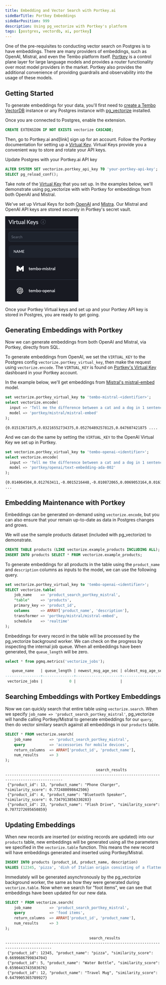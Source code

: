 ```yaml
---
title: Embedding and Vector Search with Portkey.ai
sideBarTitle: Portkey Embeddings
sideBarPosition: 999
description: Using pg_vectorize with Portkey's platform
tags: [postgres, vectordb, ai, portkey]
---
```


One of the pre-requisites to conducting vector search on Postgres is to have embeddings.
 There are many providers of embeddings, such as OpenAI, Mistral, and even the Tembo platform itself.
 [Portkey](https://portkey.ai/) is a control plane layer for large language models and provides a router functionality over most model providers in the market.
 Portkey also provides the additional convenience of providing guardrails and observability into the usage of these models.

## Getting Started

To generate embeddings for your data, you'll first need to [create a Tembo VectorDB](https://tembo.io/docs/product/cloud/configuration-and-management/create-instance) instance or any Postgres instance with [pg_vectorize](https://github.com/tembo-io/pg_vectorize?tab=readme-ov-file#installation) installed.

Once you are connected to Postgres, enable the extension.

```sql
CREATE EXTENSION IF NOT EXISTS vectorize CASCADE;
```

Then, go to Portkey.ai and[link] sign up for an account. Follow the Portkey documentation for setting up a [Virtual Key](https://docs.portkey.ai/docs/product/ai-gateway-streamline-llm-integrations/virtual-keys).
 Virtual Keys provide you a convenient way to store and rotate your API keys.

Update Postgres with your Portkey.ai API key

```sql
ALTER SYSTEM SET vectorize.portkey_api_key TO 'your-portkey-api-key';
SELECT pg_reload_conf();
```

Take note of the [Virtual Key](https://docs.portkey.ai/docs/product/ai-gateway-streamline-llm-integrations/virtual-keys) that you set up. In the examples below, we'll demonstrate using pg_vectorize with with Portkey for embeddings from both OpenAI and Mistral.

We've set up Virtual Keys for both [OpenAI](https://help.openai.com/en/articles/4936850-where-do-i-find-my-openai-api-key) and [Mistra](https://console.mistral.ai/api-keys/). Our Mistral and OpenAI API keys are stored securely in Portkey's secret vault.

![alt text](portkey_virtual_keys.png)

Once your Portkey Virtual keys and set up and your Portkey API key is stored in Postgres, you are ready to get going.

## Generating Embeddings with Portkey

Now we can generate embeddings from both OpenAI and Mistral, via Portkey, directly from SQL.

To generate embeddings from OpenAI, we set the `VIRTUAL_KEY` to the Postgres config `vectorize.portkey_virtual_key`, then make the request using `vectorize.encode`.
 The `VIRTUAL_KEY` is found on [Portkey's Virtual Key](https://app.portkey.ai/virtual-keys) dashboard in your Portkey account.

In the example below, we'll get embeddings from [Mistral's mistral-embed](https://docs.mistral.ai/capabilities/embeddings/) model.

```sql
set vectorize.portkey_virtual_key to 'tembo-mistral-<identifier>';
select vectorize.encode(
  input => 'Tell me the difference between a cat and a dog in 1 sentence',
  model => 'portkey/mistral/mistral-embed'
);
```

```text
{0.01513671875,0.03216552734375,0.052764892578125,0.047607421875 ....
```

And we can do the same by setting the `VIRTUAL_KEY` to the OpenAI Virtual Key we set up in Portkey.

```sql
set vectorize.portkey_virtual_key to 'tembo-openai-<identifier>';
select vectorize.encode(
  input => 'Tell me the difference between a cat and a dog in 1 sentence',
  model => 'portkey/openai/text-embedding-ada-002'
);
```

```text
{0.014064504,0.012763411,-0.0015216448,-0.010872065,0.0069053164,0.016108174 ...
```

## Embedding Maintenance with Portkey

Embeddings can be generated on-demand using `vectorize.encode`, but you can also ensure that your remain up-to-date as data in Postgres changes and grows.

We will use the sample products dataset (included with pg_vectorize) to demonstrate.

```sql
CREATE TABLE products (LIKE vectorize.example_products INCLUDING ALL);
INSERT INTO products SELECT * FROM vectorize.example_products;
```

To generate embeddings for all products in the table using the `product_name` and `description` columns as inputs to the model, we can use the following query.

```sql
set vectorize.portkey_virtual_key to 'tembo-openai-<identifier>';
SELECT vectorize.table(
    job_name    => 'product_search_portkey_mistral',
    "table"     => 'products',
    primary_key => 'product_id',
    columns     => ARRAY['product_name', 'description'],
    transformer => 'portkey/mistral/mistral-embed',
    schedule    => 'realtime'
);
```

Embeddings for every record in the table will be processed by the pg_vectorize background worker.
 We can check on the progress by inspecting the internal job queue. When all embeddings have been generated, the `queue_length` will be zero.

```sql
select * from pgmq.metrics('vectorize_jobs');
```

```sql
   queue_name   | queue_length | newest_msg_age_sec | oldest_msg_age_sec | total_messages |          scrape_time          
----------------+--------------+--------------------+--------------------+----------------+-------------------------------
 vectorize_jobs |            0 |                    |                    |             45 | 2024-08-26 12:58:08.579055-05
```

## Searching Embeddings with Portkey Embeddings

Now we can quickly search that entire table using `vectorize.search`.
 When we specify `job_name => 'product_search_portkey_mistral'`,
 pg_vectorize will handle calling Portkey/Mistral to generate embeddings for our `query`,
 then do vector similary search against all embeddings in our `products` table.

```sql
SELECT * FROM vectorize.search(
    job_name        => 'product_search_portkey_mistral',
    query           => 'accessories for mobile devices',
    return_columns  => ARRAY['product_id', 'product_name'],
    num_results     => 3
);
```

```text
                                         search_results                                         
------------------------------------------------------------------------------------------------
 {"product_id": 13, "product_name": "Phone Charger", "similarity_score": 0.772480098642506}
 {"product_id": 4, "product_name": "Bluetooth Speaker", "similarity_score": 0.7347913856330283}
 {"product_id": 23, "product_name": "Flash Drive", "similarity_score": 0.7077272695650859}
```

## Updating Embeddings

When new records are inserted (or existing records are updated) into our `products` table,
 new embeddings will be generated using all the parameters we specified in the `vectorize.table` function.
 This means the new record will have embeddings generated and inserted using Portkey/Mistral.

```sql
INSERT INTO products (product_id, product_name, description)
VALUES (12345, 'pizza', 'dish of Italian origin consisting of a flattened disk of bread');
```

Immediately will be generated asynchronously by the pg_vectorize background worker,
 the same as how they were generated during `vectorize.table`.
 Now when we search for "foot items", we can see that embeddings have been updated for our new data.

```sql
SELECT * FROM vectorize.search(
    job_name        => 'product_search_portkey_mistral',
    query           => 'food items',
    return_columns  => ARRAY['product_id', 'product_name'],
    num_results     => 3
);
```

```text
                                      search_results                                       
-------------------------------------------------------------------------------------------
 {"product_id": 12345, "product_name": "pizza", "similarity_score": 0.6699686799834704}
 {"product_id": 5, "product_name": "Water Bottle", "similarity_score": 0.6590443743503676}
 {"product_id": 12, "product_name": "Travel Mug", "similarity_score": 0.6479905365789927}
```
